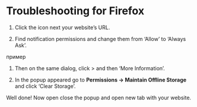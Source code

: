 # Troubleshooting for Firefox

1. Click the icon next your website’s URL.

1. Find notification permissions and change them from ‘Allow’ to ‘Always Ask’.

пример

1. Then on the same dialog, click  > and then ‘More Information’.

1. In the popup appeared go to **Permissions → Maintain Offline Storage** and click ‘Clear Storage’.

Well done! Now open close the popup and open new tab with your website.
